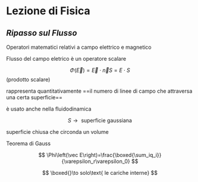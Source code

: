 # Lezione di Fisica

## _Ripasso sul Flusso_


Operatori matematici relativi a campo elettrico e magnetico


Flusso del campo eletrico è un operatore scalare

$$
\Phi\left(\vec E\right)=\vec E \cdot \vec n S = E\cdot S
$$
(prodotto scalare)

rappresenta quantitativamente ==il numero di linee di campo che attraversa una certa superficie==

è usato anche nella fluidodinamica


$$
S\to\text{ superficie gaussiana}
$$

superficie chiusa che circonda un volume


Teorema di Gauss

$$
\Phi\left(\vec E\right)=\frac{\boxed{\sum_iq_i}}{\varepsilon_r\varepsilon_0}
$$

$$
\boxed{}\to solo\text{ le cariche interne}
$$




<!--stackedit_data:
eyJoaXN0b3J5IjpbLTc4ODAxNzM0MV19
-->